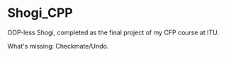 # Shogi_CPP
OOP-less Shogi, completed as the final project of my CFP course at ITU.

What's missing:
Checkmate/Undo.
